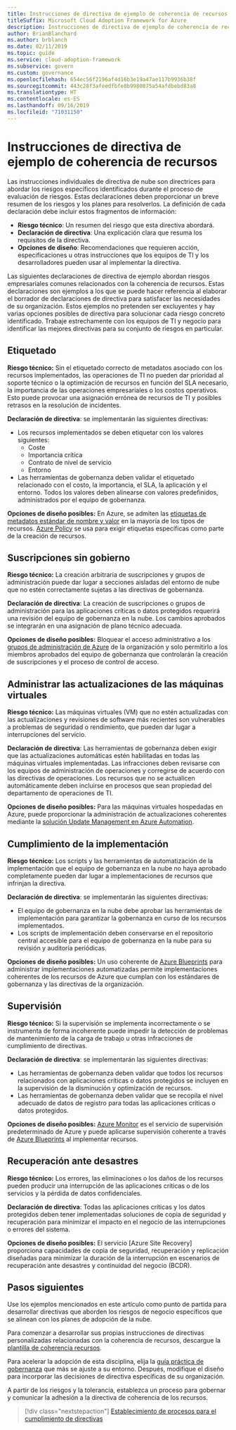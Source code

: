 ```yaml
---
title: Instrucciones de directiva de ejemplo de coherencia de recursos
titleSuffix: Microsoft Cloud Adoption Framework for Azure
description: Instrucciones de directiva de ejemplo de coherencia de recursos
author: BrianBlanchard
ms.author: brblanch
ms.date: 02/11/2019
ms.topic: guide
ms.service: cloud-adoption-framework
ms.subservice: govern
ms.custom: governance
ms.openlocfilehash: 654ec56f2196af4d16b3e19a47ae117b9936b38f
ms.sourcegitcommit: 443c28f3afeedfbfe8b9980875a54afdbebd83a8
ms.translationtype: HT
ms.contentlocale: es-ES
ms.lasthandoff: 09/16/2019
ms.locfileid: "71031150"
---
```

# <a name="resource-consistency-sample-policy-statements"></a>Instrucciones de directiva de ejemplo de coherencia de recursos

Las instrucciones individuales de directiva de nube son directrices para abordar los riesgos específicos identificados durante el proceso de evaluación de riesgos. Estas declaraciones deben proporcionar un breve resumen de los riesgos y los planes para resolverlos. La definición de cada declaración debe incluir estos fragmentos de información:

- **Riesgo técnico**: Un resumen del riesgo que esta directiva abordará.
- **Declaración de directiva**: Una explicación clara que resuma los requisitos de la directiva.
- **Opciones de diseño**: Recomendaciones que requieren acción, especificaciones u otras instrucciones que los equipos de TI y los desarrolladores pueden usar al implementar la directiva.

Las siguientes declaraciones de directiva de ejemplo abordan riesgos empresariales comunes relacionados con la coherencia de recursos. Estas declaraciones son ejemplos a los que se puede hacer referencia al elaborar el borrador de declaraciones de directiva para satisfacer las necesidades de su organización. Estos ejemplos no pretenden ser excluyentes y hay varias opciones posibles de directiva para solucionar cada riesgo concreto identificado. Trabaje estrechamente con los equipos de TI y negocio para identificar las mejores directivas para su conjunto de riesgos en particular.

## <a name="tagging"></a>Etiquetado

**Riesgo técnico:** Sin el etiquetado correcto de metadatos asociado con los recursos implementados, las operaciones de TI no pueden dar prioridad al soporte técnico o la optimización de recursos en función del SLA necesario, la importancia de las operaciones empresariales o los costos operativos. Esto puede provocar una asignación errónea de recursos de TI y posibles retrasos en la resolución de incidentes.

**Declaración de directiva**: se implementarán las siguientes directivas:

- Los recursos implementados se deben etiquetar con los valores siguientes:
  - Coste
  - Importancia crítica
  - Contrato de nivel de servicio
  - Entorno
- Las herramientas de gobernanza deben validar el etiquetado relacionado con el costo, la importancia, el SLA, la aplicación y el entorno. Todos los valores deben alinearse con valores predefinidos, administrados por el equipo de gobernanza.

**Opciones de diseño posibles:** En Azure, se admiten las [etiquetas de metadatos estándar de nombre y valor](https://docs.microsoft.com/azure/azure-resource-manager/resource-group-using-tags) en la mayoría de los tipos de recursos. [Azure Policy](https://docs.microsoft.com/azure/governance/policy/overview) se usa para exigir etiquetas específicas como parte de la creación de recursos.

## <a name="ungoverned-subscriptions"></a>Suscripciones sin gobierno

**Riesgo técnico:** La creación arbitraria de suscripciones y grupos de administración puede dar lugar a secciones aisladas del entorno de nube que no estén correctamente sujetas a las directivas de gobernanza.

**Declaración de directiva**: La creación de suscripciones o grupos de administración para las aplicaciones críticas o datos protegidos requerirá una revisión del equipo de gobernanza en la nube. Los cambios aprobados se integrarán en una asignación de plano técnico adecuada.

**Opciones de diseño posibles:** Bloquear el acceso administrativo a los [grupos de administración de Azure](https://docs.microsoft.com/azure/governance/management-groups) de la organización y solo permitirlo a los miembros aprobados del equipo de gobernanza que controlarán la creación de suscripciones y el proceso de control de acceso.

## <a name="manage-updates-to-virtual-machines"></a>Administrar las actualizaciones de las máquinas virtuales

**Riesgo técnico:** Las máquinas virtuales (VM) que no estén actualizadas con las actualizaciones y revisiones de software más recientes son vulnerables a problemas de seguridad o rendimiento, que pueden dar lugar a interrupciones del servicio.

**Declaración de directiva**: Las herramientas de gobernanza deben exigir que las actualizaciones automáticas estén habilitadas en todas las máquinas virtuales implementadas. Las infracciones deben revisarse con los equipos de administración de operaciones y corregirse de acuerdo con las directivas de operaciones. Los recursos que no se actualicen automáticamente deben incluirse en procesos que sean propiedad del departamento de operaciones de TI.

**Opciones de diseño posibles:** Para las máquinas virtuales hospedadas en Azure, puede proporcionar la administración de actualizaciones coherentes mediante la [solución Update Management en Azure Automation](https://docs.microsoft.com/azure/automation/automation-update-management).

## <a name="deployment-compliance"></a>Cumplimiento de la implementación

**Riesgo técnico:** Los scripts y las herramientas de automatización de la implementación que el equipo de gobernanza en la nube no haya aprobado completamente pueden dar lugar a implementaciones de recursos que infrinjan la directiva.

**Declaración de directiva**: se implementarán las siguientes directivas:

- El equipo de gobernanza en la nube debe aprobar las herramientas de implementación para garantizar la gobernanza en curso de los recursos implementados.
- Los scripts de implementación deben conservarse en el repositorio central accesible para el equipo de gobernanza en la nube para su revisión y auditoría periódicas.

**Opciones de diseño posibles:** Un uso coherente de [Azure Blueprints](https://docs.microsoft.com/azure/governance/blueprints) para administrar implementaciones automatizadas permite implementaciones coherentes de los recursos de Azure que cumplan con los estándares de gobernanza y las directivas de la organización.

## <a name="monitoring"></a>Supervisión

**Riesgo técnico:** Si la supervisión se implementa incorrectamente o se instrumenta de forma incoherente puede impedir la detección de problemas de mantenimiento de la carga de trabajo u otras infracciones de cumplimiento de directivas.

**Declaración de directiva**: se implementarán las siguientes directivas:

- Las herramientas de gobernanza deben validar que todos los recursos relacionados con aplicaciones críticas o datos protegidos se incluyen en la supervisión de la disminución y optimización de recursos.
- Las herramientas de gobernanza deben validar que se recopila el nivel adecuado de datos de registro para todas las aplicaciones críticas o datos protegidos.

**Opciones de diseño posibles:** [Azure Monitor](https://docs.microsoft.com/azure/azure-monitor/overview) es el servicio de supervisión predeterminado de Azure y puede aplicarse supervisión coherente a través de [Azure Blueprints](https://docs.microsoft.com/azure/governance/blueprints) al implementar recursos.

## <a name="disaster-recovery"></a>Recuperación ante desastres

**Riesgo técnico:** Los errores, las eliminaciones o los daños de los recursos pueden producir una interrupción de las aplicaciones críticas o de los servicios y la pérdida de datos confidenciales.

**Declaración de directiva**: Todas las aplicaciones críticas y los datos protegidos deben tener implementadas soluciones de copia de seguridad y recuperación para minimizar el impacto en el negocio de las interrupciones o errores del sistema.

**Opciones de diseño posibles:** El servicio [Azure Site Recovery] proporciona capacidades de copia de seguridad, recuperación y replicación diseñadas para minimizar la duración de la interrupción en escenarios de recuperación ante desastres y continuidad del negocio (BCDR).

## <a name="next-steps"></a>Pasos siguientes

Use los ejemplos mencionados en este artículo como punto de partida para desarrollar directivas que aborden los riesgos de negocio específicos que se alinean con los planes de adopción de la nube.

Para comenzar a desarrollar sus propias instrucciones de directivas personalizadas relacionadas con la coherencia de recursos, descargue la [plantilla de coherencia recursos](./template.md).

Para acelerar la adopción de esta disciplina, elija la [guía práctica de gobernanza](../guides/index.md) que más se ajuste a su entorno. Después, modifique el diseño para incorporar las decisiones de directiva específicas de su organización.

A partir de los riesgos y la tolerancia, establezca un proceso para gobernar y comunicar la adhesión a la directiva de coherencia de los recursos.

> [!div class="nextstepaction"]
> [Establecimiento de procesos para el cumplimiento de directivas](./compliance-processes.md)
